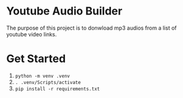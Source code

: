 # Youtube Audio Builder

The purpose of this project is to donwload mp3 audios from a list of youtube video links.

# Get Started

1. `python -m venv .venv`
2. `. .venv/Scripts/activate`
3. `pip install -r requirements.txt`